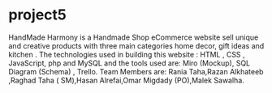# project5
HandMade Harmony is a Handmade Shop eCommerce website sell unique and creative products with three main categories home decor, gift ideas and kitchen . The technologies used in building this website : HTML , CSS , JavaScript, php and MySQL and the tools used are: Miro (Mockup), SQL Diagram (Schema) , Trello. Team Members are: Rania Taha,Razan Alkhateeb ,Raghad Taha ( SM),Hasan Alrefai,Omar Migdady (PO),Malek Sawalha.

